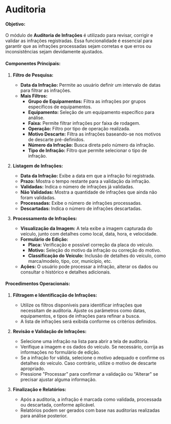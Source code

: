 # Auditoria


#### **Objetivo:**
O módulo de **Auditoria de Infrações** é utilizado para revisar, corrigir e validar as infrações registradas. Essa funcionalidade é essencial para garantir que as infrações processadas sejam corretas e que erros ou inconsistências sejam devidamente ajustados.

#### **Componentes Principais:**

1. **Filtro de Pesquisa:**
    - **Data da Infração:** Permite ao usuário definir um intervalo de datas para filtrar as infrações.
    - **Mais Filtros:**
        - **Grupo de Equipamentos:** Filtra as infrações por grupos específicos de equipamentos.
        - **Equipamento:** Seleção de um equipamento específico para análise.
        - **Faixa:** Permite filtrar infrações por faixa de rodagem.
        - **Operação:** Filtro por tipo de operação realizada.
        - **Motivo Descarte:** Filtra as infrações baseando-se nos motivos de descarte pré-definidos.
        - **Número da Infração:** Busca direta pelo número da infração.
        - **Tipo de Infração:** Filtro que permite selecionar o tipo de infração.

2. **Listagem de Infrações:**
    - **Data da Infração:** Exibe a data em que a infração foi registrada.
    - **Prazo:** Mostra o tempo restante para a validação da infração.
    - **Validadas:** Indica o número de infrações já validadas.
    - **Não Validadas:** Mostra a quantidade de infrações que ainda não foram validadas.
    - **Processadas:** Exibe o número de infrações processadas.
    - **Descartadas:** Indica o número de infrações descartadas.

3. **Processamento de Infrações:**
    - **Visualização da Imagem:** A tela exibe a imagem capturada do veículo, junto com detalhes como local, data, hora, e velocidade.
    - **Formulário de Edição:**
        - **Placa:** Verificação e possível correção da placa do veículo.
        - **Motivo:** Seleção do motivo da infração ou correção do motivo.
        - **Classificação do Veículo:** Inclusão de detalhes do veículo, como marca/modelo, tipo, cor, município, etc.
    - **Ações:** O usuário pode processar a infração, alterar os dados ou consultar o histórico e detalhes adicionais.

#### **Procedimentos Operacionais:**

1. **Filtragem e Identificação de Infrações:**
    - Utilize os filtros disponíveis para identificar infrações que necessitam de auditoria. Ajuste os parâmetros como datas, equipamentos, e tipos de infrações para refinar a busca.
    - A lista de infrações será exibida conforme os critérios definidos.

2. **Revisão e Validação de Infrações:**
    - Selecione uma infração na lista para abrir a tela de auditoria.
    - Verifique a imagem e os dados do veículo. Se necessário, corrija as informações no formulário de edição.
    - Se a infração for válida, selecione o motivo adequado e confirme os detalhes do veículo. Caso contrário, utilize o motivo de descarte apropriado.
    - Pressione "Processar" para confirmar a validação ou "Alterar" se precisar ajustar alguma informação.

3. **Finalização e Relatórios:**
    - Após a auditoria, a infração é marcada como validada, processada ou descartada, conforme aplicável.
    - Relatórios podem ser gerados com base nas auditorias realizadas para análise posterior.

